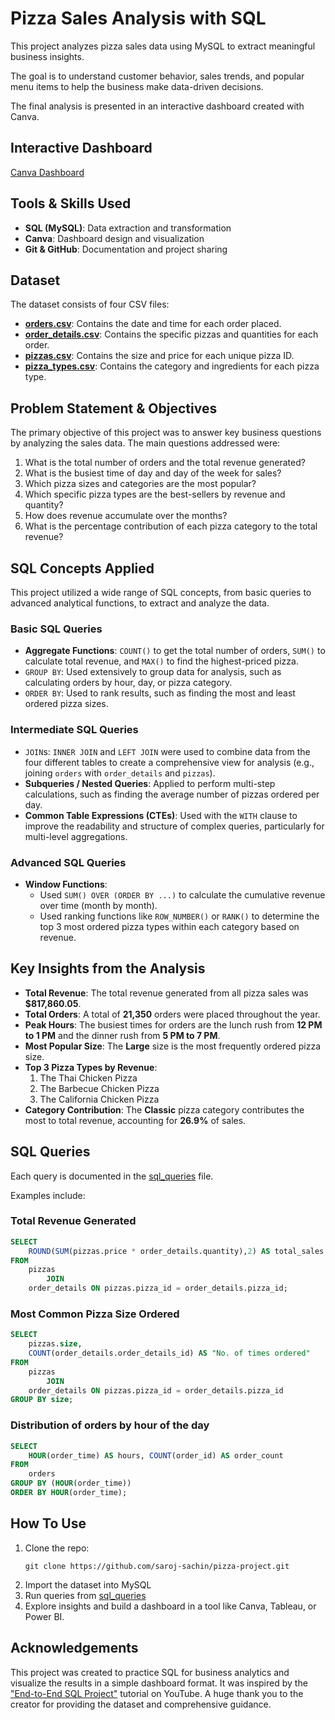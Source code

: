 # Pizza Sales Analysis with SQL

This project analyzes pizza sales data using MySQL to extract meaningful business insights.

The goal is to understand customer behavior, sales trends, and popular menu items to help the business make data-driven decisions.

The final analysis is presented in an interactive dashboard created with Canva.

## Interactive Dashboard
[Canva Dashboard](https://www.canva.com/design/DAGyNLJ9g0Q/r0cKVohhyPxVUozguWXjRw/view?utm_content=DAGyNLJ9g0Q&utm_campaign=designshare&utm_medium=link2&utm_source=uniquelinks&utlId=hdb36d00342)

## Tools & Skills Used
- **SQL (MySQL)**: Data extraction and transformation
- **Canva**: Dashboard design and visualization
- **Git & GitHub**: Documentation and project sharing

## Dataset
The dataset consists of four CSV files:
- [**orders.csv**](/Datasets/orders.csv): Contains the date and time for each order placed.
- [**order_details.csv**](/Datasets/order_details.csv): Contains the specific pizzas and quantities for each order.
- [**pizzas.csv**](/Datasets/pizzas.csv): Contains the size and price for each unique pizza ID.
- [**pizza_types.csv**](/Datasets/pizza_types.csv): Contains the category and ingredients for each pizza type.

## Problem Statement & Objectives
The primary objective of this project was to answer key business questions by analyzing the sales data. The main questions addressed were:
1. What is the total number of orders and the total revenue generated?
2. What is the busiest time of day and day of the week for sales?
3. Which pizza sizes and categories are the most popular?
4. Which specific pizza types are the best-sellers by revenue and quantity?
5. How does revenue accumulate over the months?
6. What is the percentage contribution of each pizza category to the total revenue?

## SQL Concepts Applied
This project utilized a wide range of SQL concepts, from basic queries to advanced analytical functions, to extract and analyze the data.

### Basic SQL Queries
- **Aggregate Functions**: `COUNT()` to get the total number of orders, `SUM()` to calculate total revenue, and `MAX()` to find the highest-priced pizza.
- `GROUP BY`: Used extensively to group data for analysis, such as calculating orders by hour, day, or pizza category.
- `ORDER BY`: Used to rank results, such as finding the most and least ordered pizza sizes.

### Intermediate SQL Queries
- `JOIN`s: `INNER JOIN` and `LEFT JOIN` were used to combine data from the four different tables to create a comprehensive view for analysis (e.g., joining `orders` with `order_details` and `pizzas`).
- **Subqueries / Nested Queries**: Applied to perform multi-step calculations, such as finding the average number of pizzas ordered per day.
- **Common Table Expressions (CTEs)**: Used with the `WITH` clause to improve the readability and structure of complex queries, particularly for multi-level aggregations.

### Advanced SQL Queries
- **Window Functions**:
  - Used `SUM() OVER (ORDER BY ...)` to calculate the cumulative revenue over time (month by month).
  - Used ranking functions like `ROW_NUMBER()` or `RANK()` to determine the top 3 most ordered pizza types within each category based on revenue.
 
## Key Insights from the Analysis
- **Total Revenue**: The total revenue generated from all pizza sales was **$817,860.05**.
- **Total Orders**: A total of **21,350** orders were placed throughout the year.
- **Peak Hours**: The busiest times for orders are the lunch rush from **12 PM to 1 PM** and the dinner rush from **5 PM to 7 PM**.
- **Most Popular Size**: The **Large** size is the most frequently ordered pizza size.
- **Top 3 Pizza Types by Revenue**:
  1. The Thai Chicken Pizza
  2. The Barbecue Chicken Pizza
  3. The California Chicken Pizza
- **Category Contribution**: The **Classic** pizza category contributes the most to total revenue, accounting for **26.9%** of sales.

## SQL Queries
Each query is documented in the [sql_queries](sql_queries.sql) file.

Examples include:
### Total Revenue Generated
```sql
SELECT 
    ROUND(SUM(pizzas.price * order_details.quantity),2) AS total_sales
FROM
    pizzas
		JOIN
    order_details ON pizzas.pizza_id = order_details.pizza_id;
```

### Most Common Pizza Size Ordered
```sql
SELECT 
	pizzas.size, 
	COUNT(order_details.order_details_id) AS "No. of times ordered" 
FROM 
	pizzas 
		JOIN 
	order_details ON pizzas.pizza_id = order_details.pizza_id
GROUP BY size;
```

### Distribution of orders by hour of the day
```sql
SELECT 
    HOUR(order_time) AS hours, COUNT(order_id) AS order_count
FROM
    orders
GROUP BY (HOUR(order_time))
ORDER BY HOUR(order_time);
```

## How To Use
1. Clone the repo:
   ```
   git clone https://github.com/saroj-sachin/pizza-project.git
   ```
2. Import the dataset into MySQL
3. Run queries from [sql_queries](sql_queries.sql)
4. Explore insights and build a dashboard in a tool like Canva, Tableau, or Power BI.

## Acknowledgements
This project was created to practice SQL for business analytics and visualize the results in a simple dashboard format. It was inspired by the ["End-to-End SQL Project"](https://www.youtube.com/watch?v=zZpMvAedh_E) tutorial on YouTube. A huge thank you to the creator for providing the dataset and comprehensive guidance.
